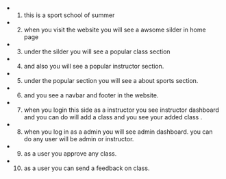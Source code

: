 * 1. this is a sport school of summer
* 2. when you visit the website you will see a awsome silder in home page
* 3. under the silder you will see a popular class section
* 4. and also you will see a popular instructor section.
* 5. under the popular section you will see a about sports section.
* 6. and you see a navbar and footer in the website.
* 7. when you login this side as a instructor you see instructor dashboard and you can do will add a class and you see your added class .
* 8. when you log in as a admin you will see admin dashboard. you can do any user will be admin or instructor.
* 9. as a user you approve any class.
* 10. as a user you can send a feedback on class.